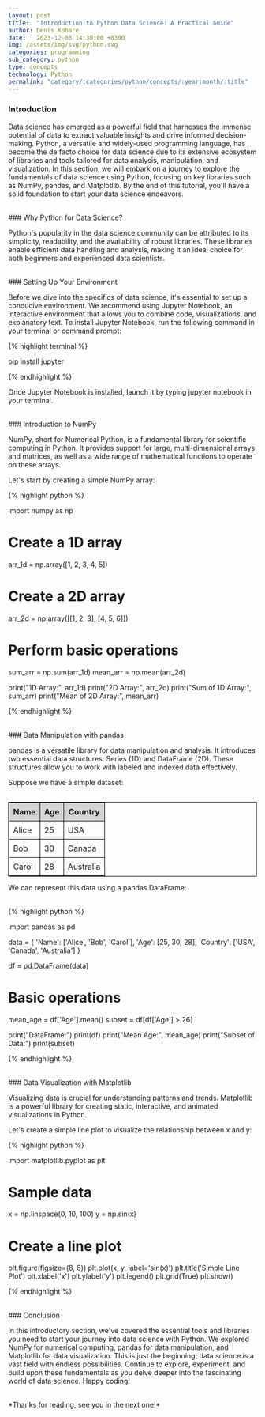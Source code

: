 ```yaml
---
layout: post
title:  "Introduction to Python Data Science: A Practical Guide"
author: Denis Kobare
date:   2023-12-03 14:30:00 +0300
img: /assets/img/svg/python.svg
categories: programming
sub_category: python
type: concepts
technology: Python
permalink: "category/:categories/python/concepts/:year:month/:title"
---
```



### Introduction

Data science has emerged as a powerful field that harnesses the immense 
potential of data to extract valuable insights and drive informed 
decision-making. Python, a versatile and widely-used programming language, has 
become the de facto choice for data science due to its extensive ecosystem of 
libraries and tools tailored for data analysis, manipulation, and visualization. 
In this section, we will embark on a journey to explore the fundamentals of data 
science using Python, focusing on key libraries such as NumPy, pandas, and 
Matplotlib. By the end of this tutorial, you'll have a solid foundation to start 
your data science endeavors.



<br>
### Why Python for Data Science?

Python's popularity in the data science community can be attributed to its 
simplicity, readability, and the availability of robust libraries. These 
libraries enable efficient data handling and analysis, making it an ideal choice 
for both beginners and experienced data scientists.



<br>
### Setting Up Your Environment

Before we dive into the specifics of data science, it's essential to set up a 
conducive environment. We recommend using Jupyter Notebook, an interactive 
environment that allows you to combine code, visualizations, and explanatory 
text. To install Jupyter Notebook, run the following command in your terminal or 
command prompt:

{% highlight terminal %}

pip install jupyter

{% endhighlight %}


Once Jupyter Notebook is installed, launch it by typing jupyter notebook in your 
terminal.



<br>
### Introduction to NumPy

NumPy, short for Numerical Python, is a fundamental library for scientific 
computing in Python. It provides support for large, multi-dimensional arrays and 
matrices, as well as a wide range of mathematical functions to operate on these 
arrays.

Let's start by creating a simple NumPy array:

{% highlight python %}

import numpy as np

# Create a 1D array
arr_1d = np.array([1, 2, 3, 4, 5])

# Create a 2D array
arr_2d = np.array([[1, 2, 3], [4, 5, 6]])

# Perform basic operations
sum_arr = np.sum(arr_1d)
mean_arr = np.mean(arr_2d)

print("1D Array:", arr_1d)
print("2D Array:", arr_2d)
print("Sum of 1D Array:", sum_arr)
print("Mean of 2D Array:", mean_arr)

{% endhighlight %}



<br>
### Data Manipulation with pandas

pandas is a versatile library for data manipulation and analysis. It introduces 
two essential data structures: Series (1D) and DataFrame (2D). These structures 
allow you to work with labeled and indexed data effectively.

Suppose we have a simple dataset:

<br>
<style>
  th {
    background-color: lightgrey;
  }
  table {
    border-collapse: collapse;
    border: 1px solid black;
    margin: 0 auto;
  }
  td, th {
    padding: 8px;
    border: 1px solid black;
  }
</style>

<table>
  <thead>
    <tr>
      <th>Name</th>
      <th>Age</th>
      <th>Country</th>      
    </tr>
  </thead>
  <tbody>
    <tr>
      <td>Alice</td>
      <td>25</td>
      <td>USA</td>      
    </tr>
    <tr>
      <td>Bob</td>
      <td>30</td>
      <td>Canada</td>      
    </tr>
    <tr>
      <td>Carol</td>
      <td>28</td>
      <td>Australia</td>      
    </tr>
  </tbody>
</table>

We can represent this data using a pandas DataFrame:

<br>
{% highlight python %}

import pandas as pd

data = {
    'Name': ['Alice', 'Bob', 'Carol'],
    'Age': [25, 30, 28],
    'Country': ['USA', 'Canada', 'Australia']
}

df = pd.DataFrame(data)

# Basic operations
mean_age = df['Age'].mean()
subset = df[df['Age'] > 26]

print("DataFrame:")
print(df)
print("Mean Age:", mean_age)
print("Subset of Data:")
print(subset)

{% endhighlight %}



<br>
### Data Visualization with Matplotlib

Visualizing data is crucial for understanding patterns and trends. Matplotlib 
is a powerful library for creating static, interactive, and animated 
visualizations in Python.

Let's create a simple line plot to visualize the relationship between x and y:

{% highlight python %}

import matplotlib.pyplot as plt

# Sample data
x = np.linspace(0, 10, 100)
y = np.sin(x)

# Create a line plot
plt.figure(figsize=(8, 6))
plt.plot(x, y, label='sin(x)')
plt.title('Simple Line Plot')
plt.xlabel('x')
plt.ylabel('y')
plt.legend()
plt.grid(True)
plt.show()

{% endhighlight %}



<br>
### Conclusion

In this introductory section, we've covered the essential tools and libraries 
you need to start your journey into data science with Python. We explored NumPy 
for numerical computing, pandas for data manipulation, and Matplotlib for data 
visualization. This is just the beginning; data science is a vast field with 
endless possibilities. Continue to explore, experiment, and build upon these 
fundamentals as you delve deeper into the fascinating world of data science. 
Happy coding!



<br>
*Thanks for reading, see you in the next one!*

